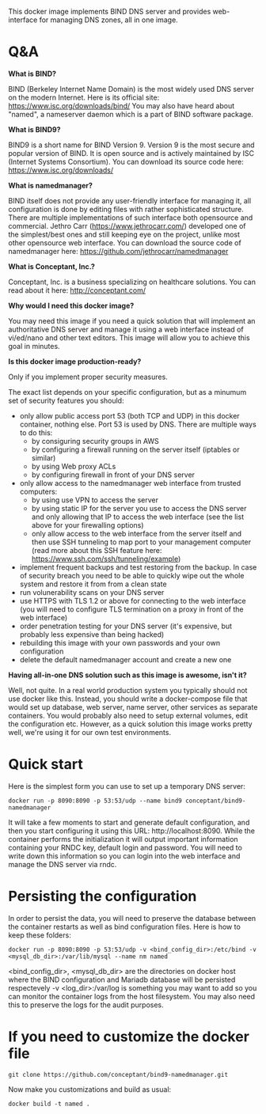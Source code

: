 This docker image implements BIND DNS server and provides web-interface for managing DNS zones, all in one image.

# Q&A

**What is BIND?**

BIND (Berkeley Internet Name Domain) is the most widely used DNS server on the modern Internet. Here is its official site: https://www.isc.org/downloads/bind/
You may also have heard about "named", a nameserver daemon which is a part of BIND software package.

**What is BIND9?**

BIND9 is a short name for BIND Version 9. Version 9 is the most secure and popular version of BIND.
It is open source and is actively maintained by ISC (Internet Systems Consortium).
You can download its source code here: https://www.isc.org/downloads/

**What is namedmanager?**

BIND itself does not provide any user-friendly interface for managing it, all configuration is done by editing files with rather sophisticated structure.
There are multiple implementations of such interface both opensource and commercial.
Jethro Carr (https://www.jethrocarr.com/) developed one of the simplest/best ones and still keeping eye on the project, unlike most other opensource web interface.
You can download the source code of namedmanager here: https://github.com/jethrocarr/namedmanager

**What is Conceptant, Inc.?**

Conceptant, Inc. is a business specializing on healthcare solutions. You can read about it here: http://conceptant.com/

**Why would I need this docker image?**

You may need this image if you need a quick solution that will implement an authoritative DNS server and manage it using a web interface instead of vi/ed/nano and other text editors.
This image will allow you to achieve this goal in minutes.

**Is this docker image production-ready?**

Only if you implement proper security measures.

The exact list depends on your specific configuration, but as a minumum set of security features you should:

- only allow public access port 53 (both TCP and UDP) in this docker container, nothing else. Port 53 is used by DNS. There are multiple ways to do this:
  - by consiguring security groups in AWS
  - by configuring a firewall running on the server itself (iptables or similar)
  - by using Web proxy ACLs
  - by configuring firewall in front of your DNS server
- only allow access to the namedmanager web interface from trusted computers:
  - by using use VPN to access the server
  - by using static IP for the server you use to access the DNS server and only allowing that IP to access the web interface (see the list above for your firewalling options)
  - only allow access to the web interface from the server itself and then use SSH tunneling to map port to your management computer (read more about this SSH feature here: https://www.ssh.com/ssh/tunneling/example)
- implement frequent backups and test restoring from the backup. In case of security breach you need to be able to quickly wipe out the whole system and restore it from from a clean state
- run volunerability scans on your DNS server
- use HTTPS with TLS 1.2 or above for connecting to the web interface (you will need to configure TLS termination on a proxy in front of the web interface)
- order penetration testing for your DNS server (it's expensive, but probably less expensive than being hacked)
- rebuilding this image with your own passwords and your own configuration
- delete the default namedmanager account and create a new one

**Having all-in-one DNS solution such as this image is awesome, isn't it?**

Well, not quite. In a real world production system you typically should not use docker like this. Instead, you should write a docker-compose file that would set up database, web server, name server, other services as separate containers.
You would probably also need to setup external volumes, edit the configuration etc. However, as a quick solution this image works pretty well, we're using it for our own test environments.

# Quick start

Here is the simplest form you can use to set up a temporary DNS server:
```
docker run -p 8090:8090 -p 53:53/udp --name bind9 conceptant/bind9-namedmanager
```
It will take a few moments to start and generate default configuration, and then you start configuring it using this URL: http://localhost:8090.
While the container performs the initialization it will output important information containing your RNDC key, default login and password.
You will need to write down this information so you can login into the web interface and manage the DNS server via rndc.


# Persisting the configuration

In order to persist the data, you will need to preserve the database between the container restarts as well as bind configuration files.
Here is how to keep these folders:
```
docker run -p 8090:8090 -p 53:53/udp -v <bind_config_dir>:/etc/bind -v <mysql_db_dir>:/var/lib/mysql --name nm named
```
<bind_config_dir>, <mysql_db_dir> are the directories on docker host where the BIND configuration and Mariadb database will be persisted respectevely
-v <log_dir>:/var/log is something you may want to add so you can monitor the container logs from the host filesystem. You may also need this to preserve the logs for the audit purposes.

# If you need to customize the docker file

```
git clone https://github.com/conceptant/bind9-namedmanager.git
```

Now make you customizations and build as usual:
```
docker build -t named .
```